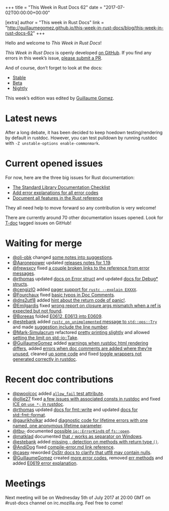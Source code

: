 +++
title = "This Week in Rust Docs 62"
date = "2017-07-02T00:00:00+00:00"

[extra]
author = "This week in Rust Docs"
link = "http://guillaumegomez.github.io/this-week-in-rust-docs/blog/this-week-in-rust-docs-62"
+++
<p>Hello and welcome to <em>This Week in Rust Docs</em>!</p>

<p><em>This Week in Rust Docs</em> is openly developed <a href="https://github.com/GuillaumeGomez/this-week-in-rust-docs">on GitHub</a>.
If you find any errors in this week’s issue, <a href="https://github.com/GuillaumeGomez/this-week-in-rust-docs/pulls">please submit a PR</a>.</p>

<p>And of course, don’t forget to look at the docs:</p>

<ul>
  <li><a href="https://doc.rust-lang.org/">Stable</a></li>
  <li><a href="https://doc.rust-lang.org/beta/">Beta</a></li>
  <li><a href="https://doc.rust-lang.org/nightly/">Nightly</a></li>
</ul>

<p>This week’s edition was edited by <a href="https://github.com/GuillaumeGomez">Guillaume Gomez</a>.</p>

<h1 id="latest-news">Latest news</h1>

<p>After a long debate, it has been decided to keep hoedown testing/rendering by default in rustdoc. However, you can test pulldown by running rustdoc with <code class="highlighter-rouge">-Z unstable-options enable-commonmark</code>.</p>

<h1 id="current-opened-issues">Current opened issues</h1>

<p>For now, here are the three big issues for Rust documentation:</p>

<ul>
  <li><a href="https://github.com/rust-lang/rust/issues/29329">The Standard Library Documentation Checklist</a></li>
  <li><a href="https://github.com/rust-lang/rust/issues/32777">Add error explanations for all error codes</a></li>
  <li><a href="https://github.com/rust-lang-nursery/reference/issues/9">Document all features in the Rust reference</a></li>
</ul>

<p>They all need help to move forward so any contribution is very welcome!</p>

<p>There are currently around 70 other documentation issues opened. Look for <a href="https://github.com/rust-lang/rust/labels/T-doc">T-doc</a> tagged issues on GitHub!</p>

<h1 id="waiting-for-merge">Waiting for merge</h1>

<ul>
  <li><a href="https://github.com/oli-obk">@oli-obk</a> changed <a href="https://github.com/rust-lang/rust/pull/42033">some notes into suggestions</a>.</li>
  <li><a href="https://github.com/Aaronepower">@Aaronepower</a> updated <a href="https://github.com/rust-lang/rust/pull/42503">releases notes for 1.19</a>.</li>
  <li><a href="https://github.com/frewsxcv">@frewsxcv</a> fixed <a href="https://github.com/rust-lang/rust/pull/42624">a couple broken links to the reference from error messages</a>.</li>
  <li><a href="https://github.com/rthomas">@rthomas</a> updated <a href="https://github.com/rust-lang/rust/pull/42837">docs on Error struct</a> and updated <a href="https://github.com/rust-lang/rust/pull/42836">docs for Debug* structs</a>.</li>
  <li><a href="https://github.com/cengizIO">@cengizIO</a> added <a href="https://github.com/rust-lang/rust/pull/42732">pager support for <code class="highlighter-rouge">rustc --explain EXXXX</code></a>.</li>
  <li><a href="https://github.com/Fourchaux">@Fourchaux</a> fixed <a href="https://github.com/rust-lang/rust/pull/42812">basic typos in Doc Comments</a>.</li>
  <li><a href="https://github.com/dns2utf8">@dns2utf8</a> added <a href="https://github.com/rust-lang/rust/pull/42670">hint about the return code of panic!</a>.</li>
  <li><a href="https://github.com/Emilgardis">@Emilgardis</a> fixed <a href="https://github.com/rust-lang/rust/pull/42270">wrong report on closure args mismatch when a ref is expected but not found</a>.</li>
  <li><a href="https://github.com/Boreeas">@Boreeas</a> folded <a href="https://github.com/rust-lang/rust/pull/42996">E0612, E0613 into E0609</a>.</li>
  <li><a href="https://github.com/estebank">@estebank</a> added <a href="https://github.com/rust-lang/rust/pull/43001"><code class="highlighter-rouge">rustc_on_unimplemented</code> message to <code class="highlighter-rouge">std::ops::Try</code></a> and made <a href="https://github.com/rust-lang/rust/pull/42904">suggestion include the line number</a>.</li>
  <li><a href="https://github.com/Mark-Simulacrum">@Mark-Simulacrum</a> refactored <a href="https://github.com/rust-lang/rust/pull/42897">pretty printing slightly</a> and allowed <a href="https://github.com/rust-lang/rust/pull/42697">setting the limit on std::io::Take</a>.</li>
  <li><a href="https://github.com/GuillaumeGomez">@GuillaumeGomez</a> added <a href="https://github.com/rust-lang/rust/pull/41991">warnings when rustdoc html rendering differs</a>, added <a href="https://github.com/rust-lang/rust/pull/43009">errors when doc comments are added where they’re unused</a>, cleaned <a href="https://github.com/rust-lang/rust/pull/43006">up some code</a> and fixed <a href="https://github.com/rust-lang/rust/pull/42972">toggle wrappers not generated correctly in rustdoc</a>.</li>
</ul>

<h1 id="recent-doc-contributions">Recent doc contributions</h1>

<ul>
  <li><a href="https://github.com/pwoolcoc">@pwoolcoc</a> added <a href="https://github.com/rust-lang/rust/pull/42219"><code class="highlighter-rouge">allow_fail</code> test attribute</a>.</li>
  <li><a href="https://github.com/ollie27">@ollie27</a> fixed <a href="https://github.com/rust-lang/rust/pull/42865">a few issues with associated consts in rustdoc</a> and fixed <a href="https://github.com/rust-lang/rust/pull/42885">ICE on <code class="highlighter-rouge">use *;</code> in rustdoc</a>.</li>
  <li><a href="https://github.com/rthomas">@rthomas</a> updated <a href="https://github.com/rust-lang/rust/pull/42831">docs for fmt::write</a> and updated <a href="https://github.com/rust-lang/rust/pull/42832">docs for std::fmt::format</a>.</li>
  <li><a href="https://github.com/gaurikholkar">@gaurikholkar</a> added <a href="https://github.com/rust-lang/rust/pull/42669">diagnostic code for lifetime errors with one named, one anonymous lifetime parameter</a>.</li>
  <li><a href="https://github.com/tbu-">@tbu-</a> documented <a href="https://github.com/rust-lang/rust/pull/42925">possible <code class="highlighter-rouge">io::ErrorKind</code>s of <code class="highlighter-rouge">fs::open</code></a>.</li>
  <li><a href="https://github.com/matklad">@matklad</a> documented <a href="https://github.com/rust-lang/rust/pull/42955">that <code class="highlighter-rouge">/</code> works as separator on Windows</a>.</li>
  <li><a href="https://github.com/estebank">@estebank</a> added <a href="https://github.com/rust-lang/rust/pull/42850">missing <code class="highlighter-rouge">;</code> detection on methods with return type <code class="highlighter-rouge">()</code></a>.</li>
  <li><a href="https://github.com/AndiDog">@AndiDog</a> fixed <a href="https://github.com/rust-lang/rust/pull/42946">compile-error.md link reference</a>.</li>
  <li><a href="https://github.com/casey">@casey</a> reworded <a href="https://github.com/rust-lang/rust/pull/42905">OsStr docs to clarify that utf8 may contain nulls</a>.</li>
  <li><a href="https://github.com/GuillaumeGomez">@GuillaumeGomez</a> created <a href="https://github.com/rust-lang/rust/pull/42519">more error codes</a>, removed <a href="https://github.com/rust-lang/rust/pull/42887">err methods</a> and added <a href="https://github.com/rust-lang/rust/pull/42957">E0619 error explanation</a>.</li>
</ul>

<h1 id="meetings">Meetings</h1>

<p>Next meeting will be on Wednesday 5th of July 2017 at 20:00 GMT on #rust-docs channel on irc.mozilla.org. Feel free to come!</p>